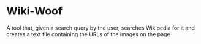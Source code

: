 # Wiki-Woof
A tool that, given a search query by the user, searches Wikipedia for it and creates a text file containing the URLs of the images on the page
